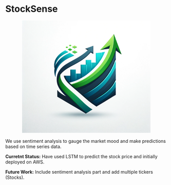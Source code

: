 # StockSense
<p align="center">
<img src="static/logo.png" width="400" height="350" title="StockSense" alt="StockSense Logo">
</p>

We use sentiment analysis to gauge the market mood and make predictions based on time series data.

**Curretnt Status:** Have used LSTM to predict the stock price and initially deployed on AWS.

**Future Work:** Include sentiment analysis part and add multiple tickers (Stocks).
